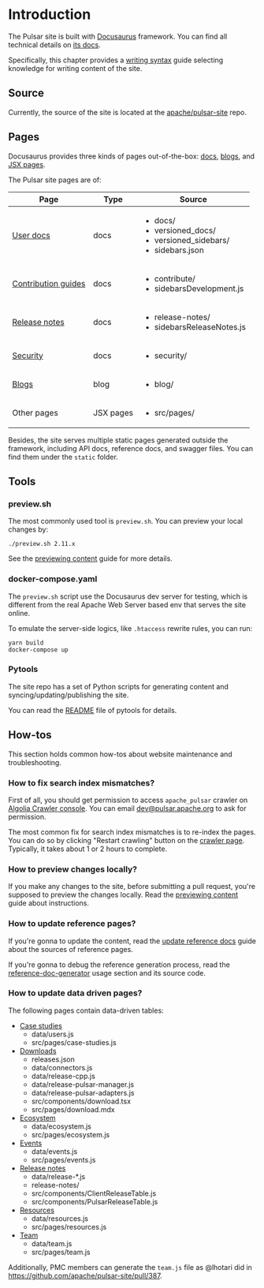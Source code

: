# Introduction

The Pulsar site is built with [Docusaurus](http://docusaurus.io/) framework. You can find all technical details on [its docs](https://docusaurus.io/docs).

Specifically, this chapter provides a [writing syntax](document-syntax.md) guide selecting knowledge for writing content of the site.

## Source

Currently, the source of the site is located at the [apache/pulsar-site](http://github.com/apache/pulsar-site) repo.

## Pages

Docusaurus provides three kinds of pages out-of-the-box: [docs](https://docusaurus.io/docs/docs-introduction), [blogs](https://docusaurus.io/docs/blog), and [JSX pages](https://docusaurus.io/docs/creating-pages).

The Pulsar site pages are of:

| Page                                       | Type      | Source                                                                                            |
|--------------------------------------------|-----------|---------------------------------------------------------------------------------------------------|
| [User docs](pathname:///docs)              | docs      | <ul><li>docs/</li><li>versioned_docs/</li><li>versioned_sidebars/</li><li>sidebars.json</li></ul> |
| [Contribution guides](about.md)                 | docs      | <ul><li>contribute/</li><li>sidebarsDevelopment.js</li></ul>                                      |
| [Release notes](pathname:///release-notes) | docs      | <ul><li>release-notes/</li><li>sidebarsReleaseNotes.js</li></ul>                                  | 
| [Security](pathname:///security)           | docs      | <ul><li>security/</li></ul>                                                                       |                    
| [Blogs](pathname:///blog)                  | blog      | <ul><li>blog/</li></ul>                                                                           |
| Other pages                                | JSX pages | <ul><li>src/pages/</li></ul>                                                                      |

Besides, the site serves multiple static pages generated outside the framework, including API docs, reference docs, and swagger files. You can find them under the `static` folder.

## Tools

### preview.sh

The most commonly used tool is `preview.sh`. You can preview your local changes by:

```shell
./preview.sh 2.11.x
```

See the [previewing content](document-preview.md) guide for more details.

### docker-compose.yaml

The `preview.sh` script use the Docusaurus dev server for testing, which is different from the real Apache Web Server based env that serves the site online.

To emulate the server-side logics, like `.htaccess` rewrite rules, you can run:

```shell
yarn build
docker-compose up
```

### Pytools

The site repo has a set of Python scripts for generating content and syncing/updating/publishing the site.

You can read the [README](https://github.com/apache/pulsar-site/tree/main/tools/pytools/README.md) file of pytools for details.

## How-tos

This section holds common how-tos about website maintenance and troubleshooting.

### How to fix search index mismatches?

First of all, you should get permission to access `apache_pulsar` crawler on [Algolia Crawler console](https://crawler.algolia.com/). You can email dev@pulsar.apache.org to ask for permission.

The most common fix for search index mismatches is to re-index the pages. You can do so by clicking "Restart crawling" button on the [crawler page](https://crawler.algolia.com/admin/crawlers/7a3458ba-2373-47d5-9520-90cc9cc10736/overview). Typically, it takes about 1 or 2 hours to complete.

### How to preview changes locally?

If you make any changes to the site, before submitting a pull request, you're supposed to preview the changes locally. Read the [previewing content](document-preview.md) guide about instructions.

### How to update reference pages?

If you're gonna to update the content, read the [update reference docs](document-contribution.md#update-reference-docs) guide about the sources of reference pages.

If you're gonna to debug the reference generation process, read the [reference-doc-generator](https://github.com/apache/pulsar-site/tree/main/tools/pytools#reference-doc-generator) usage section and its source code.

### How to update data driven pages?

The following pages contain data-driven tables:

* [Case studies](pathname:///case-studies)
  * data/users.js
  * src/pages/case-studies.js
* [Downloads](pathname:///download)
  * releases.json
  * data/connectors.js
  * data/release-cpp.js
  * data/release-pulsar-manager.js
  * data/release-pulsar-adapters.js
  * src/components/download.tsx
  * src/pages/download.mdx
* [Ecosystem](pathname:///ecosystem)
  * data/ecosystem.js
  * src/pages/ecosystem.js
* [Events](pathname:///events)
  * data/events.js
  * src/pages/events.js
* [Release notes](pathname:///release-notes)
  * data/release-*.js
  * release-notes/
  * src/components/ClientReleaseTable.js
  * src/components/PulsarReleaseTable.js
* [Resources](pathname:///resources)
  * data/resources.js
  * src/pages/resources.js
* [Team](pathname:///team)
  * data/team.js
  * src/pages/team.js

Additionally, PMC members can generate the `team.js` file as @lhotari did in https://github.com/apache/pulsar-site/pull/387.
